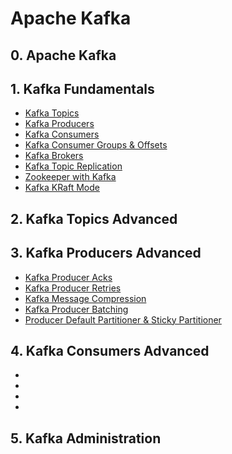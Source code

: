 # Apache Kafka

## 0. Apache Kafka

## 1. Kafka Fundamentals
- [Kafka Topics](https://github.com/SbrTa/Notes/blob/main/Kafka/11.%20Kafka%20Topics.md)
- [Kafka Producers](https://github.com/SbrTa/Notes/blob/main/Kafka/12.%20Kafka%20Producers.md)
- [Kafka Consumers](https://github.com/SbrTa/Notes/blob/main/Kafka/13.%20Kafka%20Consumers.md)
- [Kafka Consumer Groups & Offsets](https://github.com/SbrTa/Notes/blob/main/Kafka/14.%20Kafka%20Consumer%20Groups%20%26%20Offsets.md)
- [Kafka Brokers](https://github.com/SbrTa/Notes/blob/main/Kafka/15.%20Kafka%20Brokers.md)
- [Kafka Topic Replication](https://github.com/SbrTa/Notes/blob/main/Kafka/16.%20Kafka%20Topic%20Replication.md)
- [Zookeeper with Kafka](https://github.com/SbrTa/Notes/blob/main/Kafka/17.%20Zookeeper%20with%20Kafka.md)
- [Kafka KRaft Mode](https://github.com/SbrTa/Notes/blob/main/Kafka/18.%20Kafka%20KRaft%20Mode.md)

## 2. Kafka Topics Advanced

## 3. Kafka Producers Advanced
- [Kafka Producer Acks](https://github.com/SbrTa/Notes/blob/main/Kafka/31.%20Kafka%20Producer%20Acks.md)
- [Kafka Producer Retries](https://github.com/SbrTa/Notes/blob/main/Kafka/32.%20Kafka%20Producer%20Retries.md)
- [Kafka Message Compression](https://github.com/SbrTa/Notes/blob/main/Kafka/33.%20Kafka%20Message%20Compression.md)
- [Kafka Producer Batching](https://github.com/SbrTa/Notes/blob/main/Kafka/34.%20Kafka%20Producer%20Batching.md)
- [Producer Default Partitioner & Sticky Partitioner](https://github.com/SbrTa/Notes/blob/main/Kafka/35.%20Producer%20Default%20Partitioner%20&%20Sticky%20Partitioner.md)

## 4. Kafka Consumers Advanced
- []()
- []()
- []()
- []()
## 5. Kafka Administration
